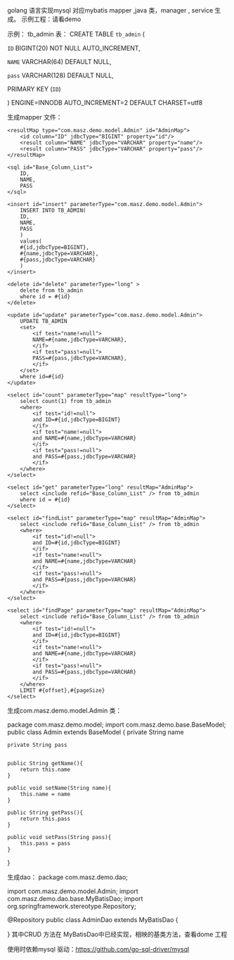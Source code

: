 golang 语言实现mysql 对应mybatis mapper ,java 类，manager , service 生成。
示例工程：请看demo

示例：
tb_admin 表：
CREATE TABLE `tb_admin` (

`ID` BIGINT(20) NOT NULL AUTO_INCREMENT,

`NAME` VARCHAR(64) DEFAULT NULL,

`pass` VARCHAR(128) DEFAULT NULL,

 PRIMARY KEY (`ID`)

) ENGINE=INNODB AUTO_INCREMENT=2 DEFAULT CHARSET=utf8

生成mapper 文件：
<?xml version="1.0" encoding="UTF-8" ?>
<!DOCTYPE mapper PUBLIC "-//mybatis.org//DTD Mapper 3.0//EN" "http://mybatis.org/dtd/mybatis-3-mapper.dtd" >
<mapper namespace="com.masz.demo.model.Admin">

    <resultMap type="com.masz.demo.model.Admin" id="AdminMap">
        <id column="ID" jdbcType="BIGINT" property="id"/>
        <result column="NAME" jdbcType="VARCHAR" property="name"/>
        <result column="PASS" jdbcType="VARCHAR" property="pass"/>
    </resultMap>

    <sql id="Base_Column_List">
        ID,
        NAME,
        PASS
    </sql>

    <insert id="insert" parameterType="com.masz.demo.model.Admin">
        INSERT INTO TB_ADMIN(
        ID,
        NAME,
        PASS
        )
        values(
        #{id,jdbcType=BIGINT},
        #{name,jdbcType=VARCHAR},
        #{pass,jdbcType=VARCHAR}
        )
    </insert>

    <delete id="delete" parameterType="long" >
        delete from tb_admin
        where id = #{id}
    </delete>

    <update id="update" parameterType="com.masz.demo.model.Admin">
        UPDATE TB_ADMIN
        <set>
            <if test="name!=null">
            NAME=#{name,jdbcType=VARCHAR},
            </if>
            <if test="pass!=null">
            PASS=#{pass,jdbcType=VARCHAR},
            </if>
        </set> 
        where id=#{id}
    </update>

    <select id="count" parameterType="map" resultType="long">
        select count(1) from tb_admin
        <where>
            <if test="id!=null">
            and ID=#{id,jdbcType=BIGINT}
            </if>
            <if test="name!=null">
            and NAME=#{name,jdbcType=VARCHAR}
            </if>
            <if test="pass!=null">
            and PASS=#{pass,jdbcType=VARCHAR}
            </if>
        </where>
    </select>

    <select id="get" parameterType="long" resultMap="AdminMap">
        select <include refid="Base_Column_List" /> from tb_admin
        where id = #{id}
    </select>

    <select id="findList" parameterType="map" resultMap="AdminMap">
        select <include refid="Base_Column_List" /> from tb_admin
        <where>
            <if test="id!=null">
            and ID=#{id,jdbcType=BIGINT}
            </if>
            <if test="name!=null">
            and NAME=#{name,jdbcType=VARCHAR}
            </if>
            <if test="pass!=null">
            and PASS=#{pass,jdbcType=VARCHAR}
            </if>
        </where>
    </select>

    <select id="findPage" parameterType="map" resultMap="AdminMap">
        select <include refid="Base_Column_List" /> from tb_admin
        <where>
            <if test="id!=null">
            and ID=#{id,jdbcType=BIGINT}
            </if>
            <if test="name!=null">
            and NAME=#{name,jdbcType=VARCHAR}
            </if>
            <if test="pass!=null">
            and PASS=#{pass,jdbcType=VARCHAR}
            </if>
        </where>
        LIMIT #{offset},#{pageSize}
    </select>

</mapper>

生成com.masz.demo.model.Admin 类：

package com.masz.demo.model;
import com.masz.demo.base.BaseModel;
public class Admin extends BaseModel {
    private String name

    private String pass


    public String getName(){
        return this.name
    }

    public void setName(String name){
        this.name = name
    }

    public String getPass(){
        return this.pass
    }

    public void setPass(String pass){
        this.pass = pass
    }

}

生成dao：
package com.masz.demo.dao;

import com.masz.demo.model.Admin;
import com.masz.demo.dao.base.MyBatisDao;
import org.springframework.stereotype.Repository;

@Repository
public class AdminDao extends MyBatisDao<Admin> {

}
其中CRUD 方法在 MyBatisDao中已经实现，相映的基类方法，查看dome 工程

使用时依赖mysql 驱动：https://github.com/go-sql-driver/mysql
